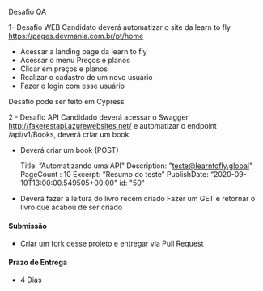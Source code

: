 Desafio QA 

1- Desafio WEB 
Candidato deverá automatizar o site da learn to fly https://pages.devmania.com.br/pt/home

- Acessar a landing page da learn to fly
- Acessar o menu Preços e planos 
- Clicar em preços e planos 
- Realizar o cadastro de um novo usuário
- Fazer o login com esse usuário 

Desafio pode ser feito em Cypress

2 - Desafio API 
Candidado deverá acessar o Swagger http://fakerestapi.azurewebsites.net/
e automatizar o endpoint /api/v1/Books, deverá criar um book 

- Deverá criar um book (POST)

  Title: ”Automatizando uma API"
  Description: ”teste@learntofly.global"
  PageCount : 10
  Excerpt: ”Resumo do teste”
  PublishDate: “2020-09-10T13:00:00.549505+00:00"
  id: "50"

- Deverá fazer a leitura do livro recém criado
Fazer um GET e retornar o livro que acabou de ser criado

#### Submissão
 - Criar um fork desse projeto e entregar via Pull Request

#### Prazo de Entrega
 - 4 Dias
